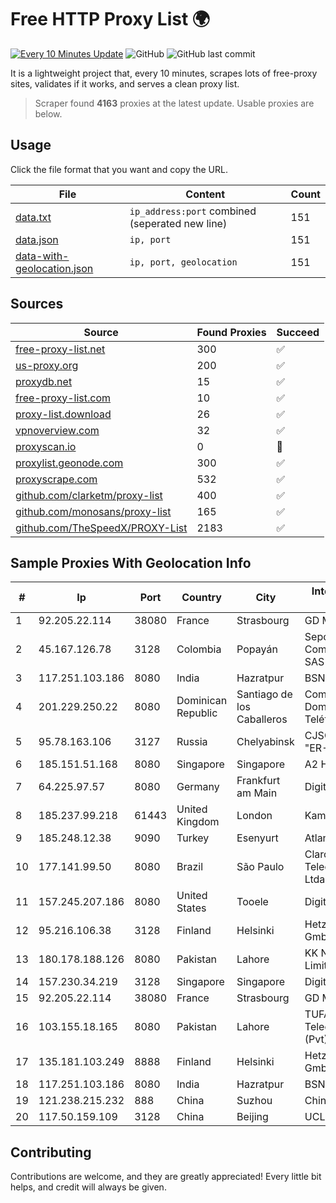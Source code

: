 
# Free HTTP Proxy List 🌍

[![Every 10 Minutes Update](https://github.com/mertguvencli/http-proxy-list/actions/workflows/main.yml/badge.svg?branch=main)](https://github.com/mertguvencli/http-proxy-list/actions/workflows/main.yml)
![GitHub](https://img.shields.io/github/license/mertguvencli/http-proxy-list)
![GitHub last commit](https://img.shields.io/github/last-commit/mertguvencli/http-proxy-list)

It is a lightweight project that, every 10 minutes, scrapes lots of free-proxy sites, validates if it works, and serves a clean proxy list.


> Scraper found **4163** proxies at the latest update. Usable proxies are below.

## Usage

Click the file format that you want and copy the URL.


|File|Content|Count|
|----|-------|-----|
|[data.txt](https://raw.githubusercontent.com/mertguvencli/http-proxy-list/main/proxy-list/data.txt)|`ip_address:port` combined (seperated new line)|151|
|[data.json](https://raw.githubusercontent.com/mertguvencli/http-proxy-list/main/proxy-list/data.json)|`ip, port`|151|
|[data-with-geolocation.json](https://raw.githubusercontent.com/mertguvencli/http-proxy-list/main/proxy-list/data-with-geolocation.json)|`ip, port, geolocation`|151|

## Sources

|Source|Found Proxies|Succeed|
|------|-------------|-------|
|[free-proxy-list.net](https://free-proxy-list.net)|300|✅|
|[us-proxy.org](https://www.us-proxy.org)|200|✅|
|[proxydb.net](http://proxydb.net)|15|✅|
|[free-proxy-list.com](https://free-proxy-list.com/?page=&port=&type%5B%5D=http&type%5B%5D=https&up_time=0&search=Search)|10|✅|
|[proxy-list.download](https://www.proxy-list.download/HTTP)|26|✅|
|[vpnoverview.com](https://vpnoverview.com/privacy/anonymous-browsing/free-proxy-servers)|32|✅|
|[proxyscan.io](https://www.proxyscan.io)|0|🚫|
|[proxylist.geonode.com](https://proxylist.geonode.com/api/proxy-list?limit=300&page=1&sort_by=lastChecked&sort_type=desc&protocols=http,https)|300|✅|
|[proxyscrape.com](https://api.proxyscrape.com/v2/?request=displayproxies&protocol=http&timeout=10000&country=all&ssl=all&anonymity=all)|532|✅|
|[github.com/clarketm/proxy-list](https://raw.githubusercontent.com/clarketm/proxy-list/master/proxy-list-raw.txt)|400|✅|
|[github.com/monosans/proxy-list](https://raw.githubusercontent.com/monosans/proxy-list/main/proxies/http.txt)|165|✅|
|[github.com/TheSpeedX/PROXY-List](https://raw.githubusercontent.com/TheSpeedX/PROXY-List/master/http.txt)|2183|✅|


## Sample Proxies With Geolocation Info

|#|Ip|Port|Country|City|Internet Service Provider|
|-|--|----|-------|----|-------------------------|
|1|92.205.22.114|38080|France|Strasbourg|GD MASS Network|
|2|45.167.126.78|3128|Colombia|Popayán|Sepcom Comunicaciones SAS|
|3|117.251.103.186|8080|India|Hazratpur|BSNL Internet|
|4|201.229.250.22|8080|Dominican Republic|Santiago de los Caballeros|Compañía Dominicana de Teléfonos S. A.|
|5|95.78.163.106|3127|Russia|Chelyabinsk|CJSC "Company "ER-Telecom"|
|6|185.151.51.168|8080|Singapore|Singapore|A2 Hosting, Inc.|
|7|64.225.97.57|8080|Germany|Frankfurt am Main|DigitalOcean, LLC|
|8|185.237.99.218|61443|United Kingdom|London|Kamatera Inc|
|9|185.248.12.38|9090|Turkey|Esenyurt|AtlantisTelekom|
|10|177.141.99.50|8080|Brazil|São Paulo|Claro NXT Telecomunicacoes Ltda|
|11|157.245.207.186|8080|United States|Tooele|DigitalOcean, LLC|
|12|95.216.106.38|3128|Finland|Helsinki|Hetzner Online GmbH|
|13|180.178.188.126|8080|Pakistan|Lahore|KK Networks (Pvt.) Limited|
|14|157.230.34.219|3128|Singapore|Singapore|DigitalOcean, LLC|
|15|92.205.22.114|38080|France|Strasbourg|GD MASS Network|
|16|103.155.18.165|8080|Pakistan|Lahore|TUFA Telecommunication (Pvt) Ltd.|
|17|135.181.103.249|8888|Finland|Helsinki|Hetzner Online GmbH|
|18|117.251.103.186|8080|India|Hazratpur|BSNL Internet|
|19|121.238.215.232|888|China|Suzhou|Chinanet|
|20|117.50.159.109|3128|China|Beijing|UCLOUD|



## Contributing

Contributions are welcome, and they are greatly appreciated! Every
little bit helps, and credit will always be given.

